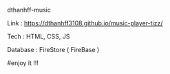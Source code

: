 dthanhff-music

Link : https://dthanhff3108.github.io/music-player-tizz/

Tech : HTML, CSS, JS

Database : FireStore ( FireBase )

#enjoy it !!!
